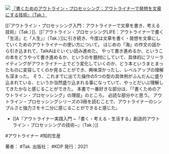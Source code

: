 [![](https://gyazo.com/c615c3f61278cb2cdd8fae2baf0695a6.jpg)](https://amzn.to/3wnHYMY)
[『書くためのアウトライン・プロセッシング：アウトライナーで発想を文章にする技術』（Tak.）](https://amzn.to/3wnHYMY)

[[『アウトライン・プロセッシング入門：アウトライナーで文章を書き、考える技術』（Tak.）]]、[[『アウトライン・プロセッシングLIFE：アウトライナーで書く「生活」と「人生」』（Tak.）]]に引き続き、今度は文章を書く・発想を文章にしていくためのアウトライナーの使い方について。
はじめの「海」の作文の話から引き込まれて、TalkAはぐいぐい読み進めた。
やって書き進めるか、というこの本をどうやって書き進めるか、というのを題材にしていて、具体的にフリーライティングがアウトライナー上でどう変化していくのか、どう本というまとまったものに変容してくのか見ることができ、興味深かったし、レベルアップの理解も深まった。
そう、これまでに出てた操作の5つの型の具体例がふんだんに盛り込まれている、というか当然盛り込まれる事になっていて、やっとだいぶ理解してきたかなと感じることができた。
本書で一番好きな部分は、「「書くためのアウトライン・プロセッシング」の理屈」のところ。
必読な部分やと思う。
アウトライン・プロセッシングシリーズの3冊を読むことで、アウトライナーのシンプルさと強力さを十二分に感じることができると感じた。

- [[A『アウトライナー実践入門 ~「書く・考える・生活する」創造的アウトライン・プロセッシングの技術~』（Tak.）]]

#アウトライナー #知的生産 

著者： #Tak.
出版社： #KDP
発行：2021